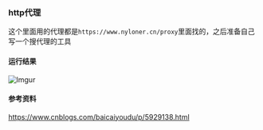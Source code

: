 ### http代理
这个里面用的代理都是`https://www.nyloner.cn/proxy`里面找的，之后准备自己写一个搜代理的工具

#### 运行结果
![Imgur](https://i.imgur.com/RMIhoJL.png)

#### 参考资料
https://www.cnblogs.com/baicaiyoudu/p/5929138.html